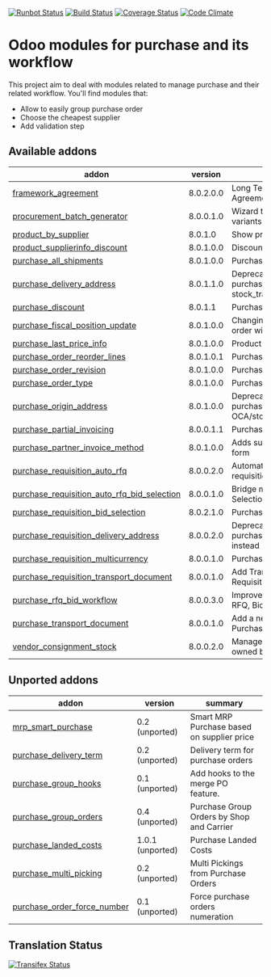 [![Runbot Status](https://runbot.odoo-community.org/runbot/badge/flat/142/8.0.svg)](https://runbot.odoo-community.org/runbot/repo/github-com-oca-purchase-workflow-142)
[![Build Status](https://travis-ci.org/OCA/purchase-workflow.svg?branch=8.0)](https://travis-ci.org/OCA/purchase-workflow)
[![Coverage Status](https://coveralls.io/repos/OCA/purchase-workflow/badge.png?branch=8.0)](https://coveralls.io/r/OCA/purchase-workflow?branch=8.0)
[![Code Climate](https://codeclimate.com/github/OCA/purchase-workflow/badges/gpa.svg)](https://codeclimate.com/github/OCA/purchase-workflow)

# Odoo modules for purchase and its workflow

This project aim to deal with modules related to manage purchase and their related workflow. You'll find modules that:

 - Allow to easily group purchase order
 - Choose the cheapest supplier
 - Add validation step

[//]: # (addons)
Available addons
----------------
addon | version | summary
--- | --- | ---
[framework_agreement](framework_agreement/) | 8.0.2.0.0 | Long Term Agreement (or Framework Agreement) for purchases
[procurement_batch_generator](procurement_batch_generator/) | 8.0.0.1.0 | Wizard to create procurements from product variants
[product_by_supplier](product_by_supplier/) | 8.0.1.0 | Show products grouped by suppliers
[product_supplierinfo_discount](product_supplierinfo_discount/) | 8.0.1.0.0 | Discounts in product supplier info
[purchase_all_shipments](purchase_all_shipments/) | 8.0.1.0.0 | Purchase All Shipments
[purchase_delivery_address](purchase_delivery_address/) | 8.0.1.1.0 | Deprecated: install purchase_transport_multi_address and stock_transport_multi_address instead
[purchase_discount](purchase_discount/) | 8.0.1.1 | Purchase order lines with discounts
[purchase_fiscal_position_update](purchase_fiscal_position_update/) | 8.0.1.0.0 | Changing the fiscal position of a purchase order will auto-update purchase order lines
[purchase_last_price_info](purchase_last_price_info/) | 8.0.1.0.0 | Product Last Price Info - Purchase
[purchase_order_reorder_lines](purchase_order_reorder_lines/) | 8.0.1.0.1 | Purchase order lines with sequence number
[purchase_order_revision](purchase_order_revision/) | 8.0.1.0.0 | Purchase order revisions
[purchase_order_type](purchase_order_type/) | 8.0.1.0.0 | Purchase Order Type
[purchase_origin_address](purchase_origin_address/) | 8.0.1.0.0 | Deprecated: use purchase_transport_multi_address from OCA/stock-logistics-transport
[purchase_partial_invoicing](purchase_partial_invoicing/) | 8.0.0.1.1 | Purchase partial invoicing
[purchase_partner_invoice_method](purchase_partner_invoice_method/) | 8.0.1.0.0 | Adds supplier invoicing control on partner form
[purchase_requisition_auto_rfq](purchase_requisition_auto_rfq/) | 8.0.0.2.0 | Automatically create RFQ from a purchase requisition
[purchase_requisition_auto_rfq_bid_selection](purchase_requisition_auto_rfq_bid_selection/) | 8.0.0.1.0 | Bridge module for PR Auto RFQ / Bid Selection
[purchase_requisition_bid_selection](purchase_requisition_bid_selection/) | 8.0.2.1.0 | Purchase Requisition Bid Selection
[purchase_requisition_delivery_address](purchase_requisition_delivery_address/) | 8.0.0.2.0 | Deprecated: install purchase_requisition_transport_multi_address instead
[purchase_requisition_multicurrency](purchase_requisition_multicurrency/) | 8.0.0.1.0 | Purchase Requisition Multicurrency
[purchase_requisition_transport_document](purchase_requisition_transport_document/) | 8.0.0.1.0 | Add Transport Documents to Purchase Requisitions
[purchase_rfq_bid_workflow](purchase_rfq_bid_workflow/) | 8.0.0.3.0 | Improve the purchase workflow to manage RFQ, Bids, and Orders
[purchase_transport_document](purchase_transport_document/) | 8.0.0.1.0 | Add a new Transport Document object in the Purchase Order
[vendor_consignment_stock](vendor_consignment_stock/) | 8.0.0.2.0 | Manage stock in our warehouse that is owned by a vendor

Unported addons
---------------
addon | version | summary
--- | --- | ---
[mrp_smart_purchase](mrp_smart_purchase/) | 0.2 (unported) | Smart MRP Purchase based on supplier price
[purchase_delivery_term](purchase_delivery_term/) | 0.2 (unported) | Delivery term for purchase orders
[purchase_group_hooks](purchase_group_hooks/) | 0.1 (unported) | Add hooks to the merge PO feature.
[purchase_group_orders](purchase_group_orders/) | 0.4 (unported) | Purchase Group Orders by Shop and Carrier
[purchase_landed_costs](purchase_landed_costs/) | 1.0.1 (unported) | Purchase Landed Costs
[purchase_multi_picking](purchase_multi_picking/) | 0.2 (unported) | Multi Pickings from Purchase Orders
[purchase_order_force_number](purchase_order_force_number/) | 0.1 (unported) | Force purchase orders numeration

[//]: # (end addons)

Translation Status
------------------
[![Transifex Status](https://www.transifex.com/projects/p/OCA-purchase-workflow-8-0/chart/image_png)](https://www.transifex.com/projects/p/OCA-purchase-workflow-8-0)
